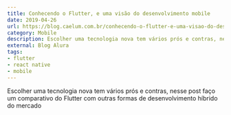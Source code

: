 ```yaml
---
title: Conhecendo o Flutter, e uma visão do desenvolvimento mobile
date: 2019-04-26
url: https://blog.caelum.com.br/conhecendo-o-flutter-e-uma-visao-do-desenvolvimento-mobile/
category: Mobile
description: Escolher uma tecnologia nova tem vários prós e contras, nesse post faço um comparativo do Flutter com outras formas de desenvolvimento híbrido do mercado.
external: Blog Alura
tags:
- flutter
- react native
- mobile
---
```


Escolher uma tecnologia nova tem vários prós e contras, nesse post faço um comparativo do Flutter com outras formas de desenvolvimento híbrido do mercado
